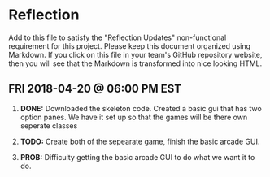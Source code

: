 # Reflection

Add to this file to satisfy the "Reflection Updates" non-functional requirement
for this project. Please keep this document organized using Markdown. If you
click on this file in your team's GitHub repository website, then you will see
that the Markdown is transformed into nice looking HTML. 



## FRI 2018-04-20 @ 06:00 PM EST

1. **DONE:** Downloaded the skeleton code. Created a basic gui that has two option panes. We have it set up so that the games will be there own seperate classes

2. **TODO:** Create both of the sepearate game, finish the basic arcade GUI.

3. **PROB:** Difficulty getting the basic arcade GUI to do what we want it to do.